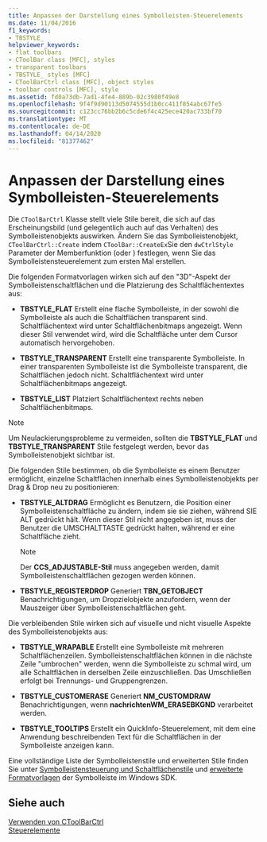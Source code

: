 ```yaml
---
title: Anpassen der Darstellung eines Symbolleisten-Steuerelements
ms.date: 11/04/2016
f1_keywords:
- TBSTYLE_
helpviewer_keywords:
- flat toolbars
- CToolBar class [MFC], styles
- transparent toolbars
- TBSTYLE_ styles [MFC]
- CToolBarCtrl class [MFC], object styles
- toolbar controls [MFC], style
ms.assetid: fd0a73db-7ad1-4fe4-889b-02c3980f49e8
ms.openlocfilehash: 9f4f9d90113d5074555d1b0cc411f854abc67fe5
ms.sourcegitcommit: c123cc76bb2b6c5cde6f4c425ece420ac733bf70
ms.translationtype: MT
ms.contentlocale: de-DE
ms.lasthandoff: 04/14/2020
ms.locfileid: "81377462"
---
```

# <a name="customizing-the-appearance-of-a-toolbar-control"></a>Anpassen der Darstellung eines Symbolleisten-Steuerelements

Die `CToolBarCtrl` Klasse stellt viele Stile bereit, die sich auf das Erscheinungsbild (und gelegentlich auch auf das Verhalten) des Symbolleistenobjekts auswirken. Ändern Sie das Symbolleistenobjekt, `CToolBarCtrl::Create` indem `CToolBar::CreateEx`Sie den `dwCtrlStyle` Parameter der Memberfunktion (oder ) festlegen, wenn Sie das Symbolleistensteuerelement zum ersten Mal erstellen.

Die folgenden Formatvorlagen wirken sich auf den "3D"-Aspekt der Symbolleistenschaltflächen und die Platzierung des Schaltflächentextes aus:

- **TBSTYLE_FLAT** Erstellt eine flache Symbolleiste, in der sowohl die Symbolleiste als auch die Schaltflächen transparent sind. Schaltflächentext wird unter Schaltflächenbitmaps angezeigt. Wenn dieser Stil verwendet wird, wird die Schaltfläche unter dem Cursor automatisch hervorgehoben.

- **TBSTYLE_TRANSPARENT** Erstellt eine transparente Symbolleiste. In einer transparenten Symbolleiste ist die Symbolleiste transparent, die Schaltflächen jedoch nicht. Schaltflächentext wird unter Schaltflächenbitmaps angezeigt.

- **TBSTYLE_LIST** Platziert Schaltflächentext rechts neben Schaltflächenbitmaps.

> [!NOTE]
> Um Neulackierungsprobleme zu vermeiden, sollten die **TBSTYLE_FLAT** und **TBSTYLE_TRANSPARENT** Stile festgelegt werden, bevor das Symbolleistenobjekt sichtbar ist.

Die folgenden Stile bestimmen, ob die Symbolleiste es einem Benutzer ermöglicht, einzelne Schaltflächen innerhalb eines Symbolleistenobjekts per Drag & Drop neu zu positionieren:

- **TBSTYLE_ALTDRAG** Ermöglicht es Benutzern, die Position einer Symbolleistenschaltfläche zu ändern, indem sie sie ziehen, während SIE ALT gedrückt hält. Wenn dieser Stil nicht angegeben ist, muss der Benutzer die UMSCHALTTASTE gedrückt halten, während er eine Schaltfläche zieht.

    > [!NOTE]
    >  Der **CCS_ADJUSTABLE-Stil** muss angegeben werden, damit Symbolleistenschaltflächen gezogen werden können.

- **TBSTYLE_REGISTERDROP** Generiert **TBN_GETOBJECT** Benachrichtigungen, um Dropzielobjekte anzufordern, wenn der Mauszeiger über Symbolleistenschaltflächen geht.

Die verbleibenden Stile wirken sich auf visuelle und nicht visuelle Aspekte des Symbolleistenobjekts aus:

- **TBSTYLE_WRAPABLE** Erstellt eine Symbolleiste mit mehreren Schaltflächenzeilen. Symbolleistenschaltflächen können in die nächste Zeile "umbrochen" werden, wenn die Symbolleiste zu schmal wird, um alle Schaltflächen in derselben Zeile einzuschließen. Das Umschließen erfolgt bei Trennungs- und Gruppengrenzen.

- **TBSTYLE_CUSTOMERASE** Generiert **NM_CUSTOMDRAW** Benachrichtigungen, wenn **nachrichtenWM_ERASEBKGND** verarbeitet werden.

- **TBSTYLE_TOOLTIPS** Erstellt ein QuickInfo-Steuerelement, mit dem eine Anwendung beschreibenden Text für die Schaltflächen in der Symbolleiste anzeigen kann.

Eine vollständige Liste der Symbolleistenstile und erweiterten Stile finden Sie unter [Symbolleistensteuerung und Schaltflächenstile](/windows/win32/Controls/toolbar-control-and-button-styles) und [erweiterte Formatvorlagen](/windows/win32/Controls/toolbar-extended-styles) der Symbolleiste im Windows SDK.

## <a name="see-also"></a>Siehe auch

[Verwenden von CToolBarCtrl](../mfc/using-ctoolbarctrl.md)<br/>
[Steuerelemente](../mfc/controls-mfc.md)
